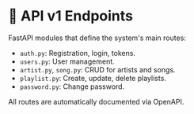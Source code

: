 # 📁 API v1 Endpoints

FastAPI modules that define the system's main routes:

- `auth.py`: Registration, login, tokens.
- `users.py`: User management.
- `artist.py`, `song.py`: CRUD for artists and songs.
- `playlist.py`: Create, update, delete playlists.
- `password.py`: Change password.

All routes are automatically documented via OpenAPI.
